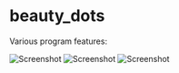 # beauty_dots

Various program features:

![Screenshot](video2.gif) ![Screenshot](video1.gif) ![Screenshot](video.gif)
